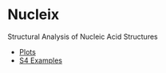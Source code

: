 # Nucleix
Structural Analysis of Nucleic Acid Structures
- [Plots](https://mdebasish.github.io/Nucleix/Plots)
- [S4 Examples](https://mdebasish.github.io/Nucleix/S4example)
